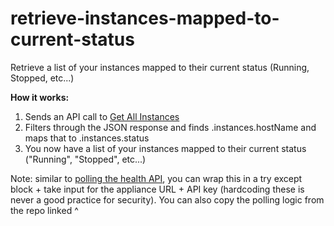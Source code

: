 # retrieve-instances-mapped-to-current-status
Retrieve a list of your instances mapped to their current status (Running, Stopped, etc...)

**How it works:** 

1. Sends an API call to [Get All Instances](https://apidocs.morpheusdata.com/reference/listinstances)
2. Filters through the JSON response and finds .instances.hostName and maps that to .instances.status
3. You now have a list of your instances mapped to their current status ("Running", "Stopped", etc...)

Note: similar to [polling the health API](https://github.com/uthm4n/polling-health-api), you can wrap this in a try except block + take input for the appliance URL + API key (hardcoding these is never a good practice for security). You can also copy the polling logic from the repo linked ^
